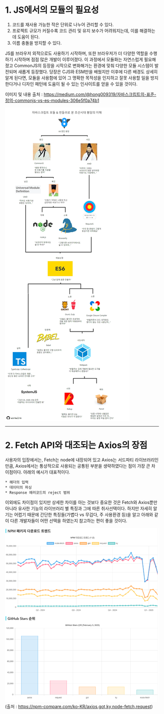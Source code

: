 # 1. JS에서의 모듈의 필요성

1. 코드를 재사용 가능한 작은 단위로 나누어 관리할 수 있다.
2. 프로젝트 규모가 커질수록 코드 관리 및 유지 보수가 어려워지는데, 이를 해결하는 데 도움이 된다.
3. 이름 충돌을 방지할 수 있다.

JS를 브라우저 외적으로도 사용하기 시작하며, 또한 브라우저가 더 다양한 역할을 수행하기 시작하며 점점 많은 개발이 이루어졌다. 이 과정에서 모듈화는 자연스럽게 필요해졌고 CommonJS의 등장을 시작으로 변화해가는 환경에 맞춰 다양한 모듈 시스템이 발전되며 새롭게 등장했다. 당장은 CJS와 ESM만을 배웠지만 이후에 다른 배경도 상세히 알게 된다면, 모듈을 사용함에 있어 그 명확한 목적성을 인지하고 잘못 사용할 일을 방지한다거나 디자인 패턴에 도움이 될 수 있는 인사이트를 얻을 수 있을 것이다.

이미지 및 내용 출처 : https://medium.com/@hong009319/자바스크립트의-표준-정의-commonjs-vs-es-modules-306e5f0a74b1

![boong](./weekly3/boongdang.webp)

---

# 2. Fetch API와 대조되는 Axios의 장점

사용자의 입장에서는, Fetch는 node에 내장되어 있고 Axios는 서드파티 라이브러리인 만큼, Axios에서는 통상적으로 사용되는 공통된 부분을 생략하였다는 점이 가장 큰 차이점이다. 아래의 예시가 대표적이다.

```
* 헤더의 입력
* 데이터의 파싱
* Response 에러코드의 reject 범위
```

이외에도 차이점이 있지만 상세한 차이를 아는 것보다 중요한 것은 Fetch와 Axios뿐만 아니라 유사한 기능의 라이브러리 별 특징과 그에 따른 취사선택이다. 하지만 자세히 알기는 어렵기 때문에 간단한 특징들(가볍다 vs 무겁다, 주 사용환경 등)을 알고 아래와 같이 다른 개발자들이 어떤 선택을 하였는지 참고하는 편이 좋을 것이다.

![vs](./weekly3/vs.png)
(출처 : https://npm-compare.com/ko-KR/axios,got,ky,node-fetch,request)
